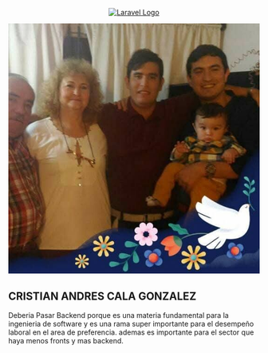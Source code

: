 <p align="center"><a href="https://laravel.com" target="_blank"><img src="https://raw.githubusercontent.com/laravel/art/master/logo-lockup/5%20SVG/2%20CMYK/1%20Full%20Color/laravel-logolockup-cmyk-red.svg" width="400" alt="Laravel Logo"></a></p>

<p align="center">
<a href="https://github.com/laravel/framework/actions"><img src="foto.jpeg" alt="Build Status"></a>

</p>

## CRISTIAN ANDRES CALA GONZALEZ

Deberia Pasar Backend porque es una materia fundamental para la ingenieria de software y es una rama super importante para el desempeño laboral en el area de preferencia. ademas es importante para el sector que haya menos fronts y mas backend.

